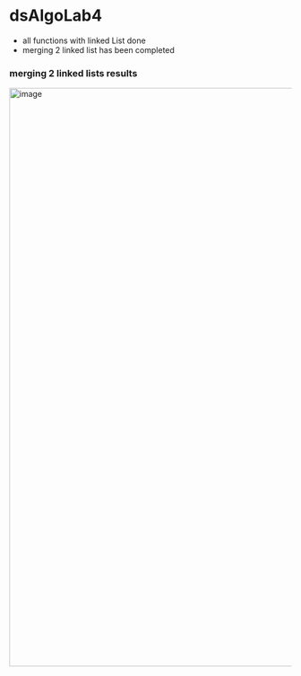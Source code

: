 # dsAlgoLab4

- all functions with linked List done 
- merging 2 linked list has been completed 




### merging 2 linked lists results 

<img width="1031" alt="image" src="https://user-images.githubusercontent.com/68824641/197249767-fedcb8b4-0cd1-4c09-b143-266b0fff5860.png">
